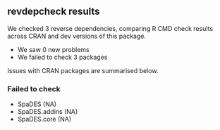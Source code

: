 ## revdepcheck results

We checked 3 reverse dependencies, comparing R CMD check results across CRAN and dev versions of this package.

 * We saw 0 new problems
 * We failed to check 3 packages

Issues with CRAN packages are summarised below.

### Failed to check

* SpaDES        (NA)
* SpaDES.addins (NA)
* SpaDES.core   (NA)
